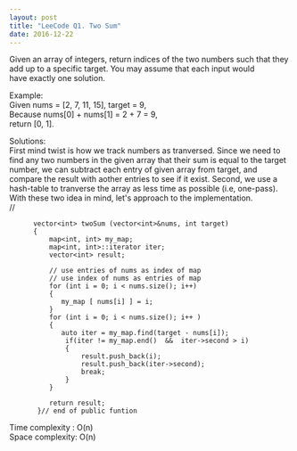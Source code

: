 ```yaml
---
layout: post
title: "LeeCode Q1. Two Sum"
date: 2016-12-22
---
```

Given an array of integers, return indices of the two numbers such that they add up to a specific target.
You may assume that each input would have exactly one solution.

Example:                                           
Given nums = [2, 7, 11, 15], target = 9,                                      
Because nums[0] + nums[1] = 2 + 7 = 9,                                          
return [0, 1].

Solutions:                                                   
First mind twist is how we track numbers as tranversed. Since we need to find any two numbers in the given array that their sum is equal to the target number, we can subtract each entry of given array from target, and compare the result with aother entries to see if it exist. Second, we use a hash-table to tranverse the array as less time as possible (i.e, one-pass).
With these two idea in mind, let's approach to the implementation.           
//

          vector<int> twoSum (vector<int>&nums, int target)
          {
              map<int, int> my_map;
              map<int, int>::iterator iter;
              vector<int> result;
              
              // use entries of nums as index of map
              // use index of nums as entries of map
              for (int i = 0; i < nums.size(); i++)
              {
                 my_map [ nums[i] ] = i;
              }
              for (int i = 0; i < nums.size(); i++ )
              {
                 auto iter = my_map.find(target - nums[i]);
                  if(iter != my_map.end()  &&  iter->second > i)
                  {
                      result.push_back(i);
                      result.push_back(iter->second);
                      break;
                  }
              }
          
              return result;
           }// end of public funtion

Time complexity : O(n)                                      
Space complexity: O(n)
